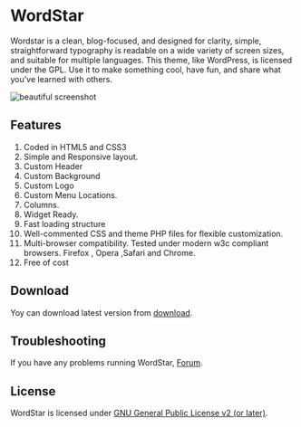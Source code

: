 # WordStar

Wordstar is a clean, blog-focused, and designed for clarity, simple, straightforward typography is readable on a wide variety of screen sizes, and suitable for multiple languages. This theme, like WordPress, is licensed under the GPL. Use it to make something cool, have fun, and share what you’ve learned with others.

![beautiful screenshot](https://i0.wp.com/themes.svn.wordpress.org/wordstar/3.6/screenshot.png)

## Features

1.	Coded in HTML5 and CSS3
2. Simple and Responsive layout.
3. Custom Header
4. Custom Background
5. Custom Logo
6. Custom Menu Locations.
7. Columns.
8. Widget Ready.
9. Fast loading structure
10. Well-commented CSS and theme PHP files for flexible customization.
11. Multi-browser compatibility. Tested under modern w3c compliant browsers. Firefox , Opera ,Safari and Chrome.
12. Free of cost

## Download
Yoy can download latest version from [download](https://wordpress.org/themes/wordstar/).

## Troubleshooting
If you have any problems running WordStar, [Forum](https://linesh.com/forums/forum/themes/wordstar/).


## License
WordStar is licensed under [GNU General Public License v2 (or later)](./LICENSE.md).
